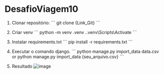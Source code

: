 # DesafioViagem10

1. Clonar repositório:
´´´
git clone {Link_Git}
´´´

2. Criar venv
´´´
python -m venv .venv
.\.venv\Scripts\Activate
´´´

3. Instalar requirements.txt
´´´
pip install -r requirements.txt
´´´

4. Executar o comando django.
´´´
python manage.py import_data data.csv
or
python manage.py import_data {seu_arquivo.csv}
´´´

5. Resultado
![image](https://user-images.githubusercontent.com/70785059/160304741-ed6e1b05-a83f-4f56-895d-b98407736238.png)
